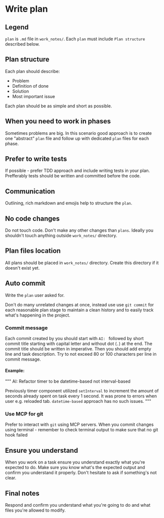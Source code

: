 # Write plan

## Legend
`plan` is `.md` file in `work_notes/`.
Each `plan` must include `Plan structure` described below.

## Plan structure
Each plan should describe:
- Problem
- Definition of done
- Solution
- Most important issue

Each plan should be as simple and short as possible.

## When you need to work in phases
Sometimes problems are big.
In this scenario good approach is to create one "abstract" `plan` file and follow
up with dedicated `plan` files for each phase.

## Prefer to write tests
If possible - prefer TDD approach and include writing tests in your plan.
Prefferably tests should be written and committed before the code.

## Communication
Outlining, rich markdown and emojis help to structure the `plan`. 

## No code changes
Do not touch code.
Don't make any other changes than `plans`.
Ideally you shouldn't touch anything outside `work_notes/` directory.

## Plan files location
All plans should be placed in `work_notes/` directory.
Create this directory if it doesn't exist yet.

## Auto commit
Write the `plan` user asked for.

Don't do many unrelated changes at once, instead use
use `git commit` for each reasonable plan stage to maintain a
clean history and to easily track what's happening in the project.

### Commit message
Each commit created by you should start with `AI: ` followed by short commit title
starting with capital letter and without dot (`.`) at the end.
The commit title should be written in imperative.
Then you should add empty line and task description.
Try to not exceed 80 or 100 characters per line in commit message.

#### Example:
"""
AI: Refactor timer to be datetime-based not interval-based

Previously timer component utilized `setInterval` to increment
the amount of seconds already spent on task every 1 second.
It was prone to errors when user e.g. reloaded tab.
`datetime-based` approach has no such issues.
"""

### Use MCP for git
Prefer to interact with `git` using MCP servers.
When you commit changes using terminal - remember to check terminal output to make sure
that no git hook failed

## Ensure you understand
When you work on a task ensure you understand exactly what you're expected to do.
Make sure you know what's the expected output and confirm you understand it properly.
Don't hesitate to ask if something's not clear. 

## Final notes
Respond and confirm you understand what you're going to do and what files you're allowed to modify.
